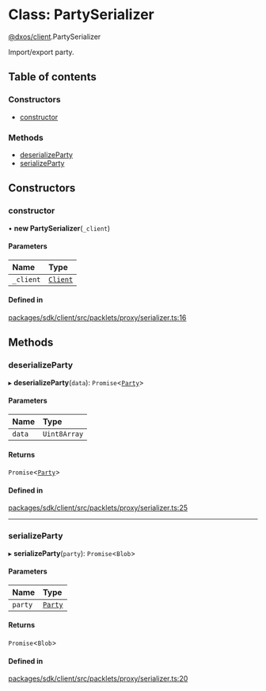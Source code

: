 # Class: PartySerializer

[@dxos/client](../modules/dxos_client.md).PartySerializer

Import/export party.

## Table of contents

### Constructors

- [constructor](dxos_client.PartySerializer.md#constructor)

### Methods

- [deserializeParty](dxos_client.PartySerializer.md#deserializeparty)
- [serializeParty](dxos_client.PartySerializer.md#serializeparty)

## Constructors

### constructor

• **new PartySerializer**(`_client`)

#### Parameters

| Name | Type |
| :------ | :------ |
| `_client` | [`Client`](dxos_client.Client.md) |

#### Defined in

[packages/sdk/client/src/packlets/proxy/serializer.ts:16](https://github.com/dxos/dxos/blob/e3b936721/packages/sdk/client/src/packlets/proxy/serializer.ts#L16)

## Methods

### deserializeParty

▸ **deserializeParty**(`data`): `Promise`<[`Party`](../interfaces/dxos_client.Party.md)\>

#### Parameters

| Name | Type |
| :------ | :------ |
| `data` | `Uint8Array` |

#### Returns

`Promise`<[`Party`](../interfaces/dxos_client.Party.md)\>

#### Defined in

[packages/sdk/client/src/packlets/proxy/serializer.ts:25](https://github.com/dxos/dxos/blob/e3b936721/packages/sdk/client/src/packlets/proxy/serializer.ts#L25)

___

### serializeParty

▸ **serializeParty**(`party`): `Promise`<`Blob`\>

#### Parameters

| Name | Type |
| :------ | :------ |
| `party` | [`Party`](../interfaces/dxos_client.Party.md) |

#### Returns

`Promise`<`Blob`\>

#### Defined in

[packages/sdk/client/src/packlets/proxy/serializer.ts:20](https://github.com/dxos/dxos/blob/e3b936721/packages/sdk/client/src/packlets/proxy/serializer.ts#L20)
